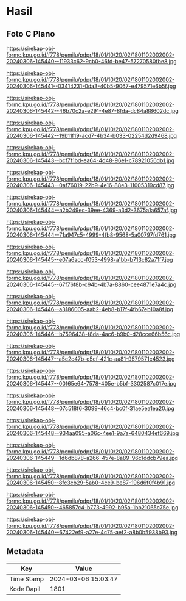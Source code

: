 # Hasil

## Foto C Plano

https://sirekap-obj-formc.kpu.go.id/f778/pemilu/pdpr/18/01/10/20/02/1801102002002-20240306-145440--11933c62-9cb0-46fd-be47-57270580fbe8.jpg

https://sirekap-obj-formc.kpu.go.id/f778/pemilu/pdpr/18/01/10/20/02/1801102002002-20240306-145441--03414231-0da3-40b5-9067-e479571e6b5f.jpg

https://sirekap-obj-formc.kpu.go.id/f778/pemilu/pdpr/18/01/10/20/02/1801102002002-20240306-145442--46b70c2a-e291-4e87-8fda-dc84a88602dc.jpg

https://sirekap-obj-formc.kpu.go.id/f778/pemilu/pdpr/18/01/10/20/02/1801102002002-20240306-145442--19b11f19-acd7-4b34-b033-02254d2d9468.jpg

https://sirekap-obj-formc.kpu.go.id/f778/pemilu/pdpr/18/01/10/20/02/1801102002002-20240306-145443--bcf7f1bd-ea64-4d48-96e1-c78921056db1.jpg

https://sirekap-obj-formc.kpu.go.id/f778/pemilu/pdpr/18/01/10/20/02/1801102002002-20240306-145443--0af76019-22b9-4e16-88e3-11005319cd87.jpg

https://sirekap-obj-formc.kpu.go.id/f778/pemilu/pdpr/18/01/10/20/02/1801102002002-20240306-145444--a2b249ec-39ee-4369-a3d2-3675a1a657af.jpg

https://sirekap-obj-formc.kpu.go.id/f778/pemilu/pdpr/18/01/10/20/02/1801102002002-20240306-145444--71a947c5-4999-4fb8-9568-5a00797fd761.jpg

https://sirekap-obj-formc.kpu.go.id/f778/pemilu/pdpr/18/01/10/20/02/1801102002002-20240306-145445--e07a6acc-f053-4998-a1bb-b713c82a71f7.jpg

https://sirekap-obj-formc.kpu.go.id/f778/pemilu/pdpr/18/01/10/20/02/1801102002002-20240306-145445--67f76f8b-c94b-4b7a-8860-cee4871e7a4c.jpg

https://sirekap-obj-formc.kpu.go.id/f778/pemilu/pdpr/18/01/10/20/02/1801102002002-20240306-145446--a3186005-aab2-4eb8-b17f-4fb67eb10a8f.jpg

https://sirekap-obj-formc.kpu.go.id/f778/pemilu/pdpr/18/01/10/20/02/1801102002002-20240306-145446--b7596438-f8da-4ac6-b9b0-d28cce66b56c.jpg

https://sirekap-obj-formc.kpu.go.id/f778/pemilu/pdpr/18/01/10/20/02/1801102002002-20240306-145447--a5c2c47b-e5ef-421c-aa81-9579571c4523.jpg

https://sirekap-obj-formc.kpu.go.id/f778/pemilu/pdpr/18/01/10/20/02/1801102002002-20240306-145447--00f65e64-7578-405e-b5bf-3302587c017e.jpg

https://sirekap-obj-formc.kpu.go.id/f778/pemilu/pdpr/18/01/10/20/02/1801102002002-20240306-145448--07c518f6-3099-46c4-bc0f-31ae5ea1ea20.jpg

https://sirekap-obj-formc.kpu.go.id/f778/pemilu/pdpr/18/01/10/20/02/1801102002002-20240306-145448--934aa095-a06c-4ee1-9a7a-6480434ef669.jpg

https://sirekap-obj-formc.kpu.go.id/f778/pemilu/pdpr/18/01/10/20/02/1801102002002-20240306-145449--1d6db878-a266-457e-8a89-96c1ddcb79ea.jpg

https://sirekap-obj-formc.kpu.go.id/f778/pemilu/pdpr/18/01/10/20/02/1801102002002-20240306-145450--8fc3cb29-5ab0-4ce9-be87-196d6f0f4b91.jpg

https://sirekap-obj-formc.kpu.go.id/f778/pemilu/pdpr/18/01/10/20/02/1801102002002-20240306-145450--465857c4-b773-4992-b95a-1bb21065c75e.jpg

https://sirekap-obj-formc.kpu.go.id/f778/pemilu/pdpr/18/01/10/20/02/1801102002002-20240306-145440--67422ef9-a27e-4c75-aef2-a8b0b5938b93.jpg


## Metadata

| Key        | Value               |
| ---------- | ------------------- |
| Time Stamp | 2024-03-06 15:03:47 |
| Kode Dapil | 1801                |



